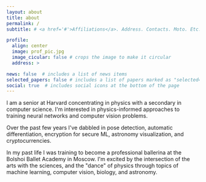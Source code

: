 ```yaml
---
layout: about
title: about
permalink: /
subtitle: # <a href='#'>Affiliations</a>. Address. Contacts. Moto. Etc.

profile:
  align: center
  image: prof_pic.jpg
  image_cicular: false # crops the image to make it circular
  address: >

news: false  # includes a list of news items
selected_papers: false # includes a list of papers marked as "selected={true}"
social: true  # includes social icons at the bottom of the page
---
```


I am a senior at Harvard concentrating in physics with a secondary in computer science.  I'm interested in physics-informed approaches to training neural networks and computer vision problems.

Over the past few years I've dabbled in pose detection, automatic differentiation, encryption for secure ML, astronomy visualization, and cryptocurrencies.

In my past life I was training to become a professional ballerina at the Bolshoi Ballet Academy in Moscow. I'm excited by the intersection of the arts with the sciences, and the "dance" of physics through topics of machine learning, computer vision, biology, and astronomy.

<!-- I am a physics undergraduate at Harvard interested in physics-informed approaches to training neural networks and computer vision problems.  -->

<!-- Write your biography here. Tell the world about yourself. Link to your favorite [subreddit](http://reddit.com). You can put a picture in, too. The code is already in, just name your picture `prof_pic.jpg` and put it in the `img/` folder.

Put your address / P.O. box / other info right below your picture. You can also disable any these elements by editing `profile` property of the YAML header of your `_pages/about.md`. Edit `_bibliography/papers.bib` and Jekyll will render your [publications page](/al-folio/publications/) automatically.

Link to your social media connections, too. This theme is set up to use [Font Awesome icons](http://fortawesome.github.io/Font-Awesome/) and [Academicons](https://jpswalsh.github.io/academicons/), like the ones below. Add your Facebook, Twitter, LinkedIn, Google Scholar, or just disable all of them. -->
